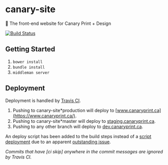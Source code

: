 # canary-site
:hatched_chick: The front-end website for Canary Print + Design

[![Build Status](https://travis-ci.org/Canary-PrintDesign/canary-site.svg?branch=master)](https://travis-ci.org/Canary-PrintDesign/canary-site)

## Getting Started

1. `bower install`
2. `bundle install`
3. `middleman server`

## Deployment

Deployment is handled by [Travis CI](https://travis-ci.org/Canary-PrintDesign).

1. Pushing to canary-site*production will deploy to [www.canaryprint.ca](https://www.canaryprint.ca/).
2. Pushing to canary-site*master will deploy to [staging.canaryprint.ca](https://staging.canaryprint.ca/).
3. Pushing to any other branch will deploy to [dev.canaryprint.ca](https://dev.canaryprint.ca/).

An deploy script has been added to the build steps instead of a [script deployment](https://docs.travis-ci.com/user/deployment/script/)
due to an apparent [outstanding issue](https://github.com/travis-ci/travis-ci/issues/5538).

*Commits that have [ci skip] anywhere in the commit messages are ignored by Travis CI.*
